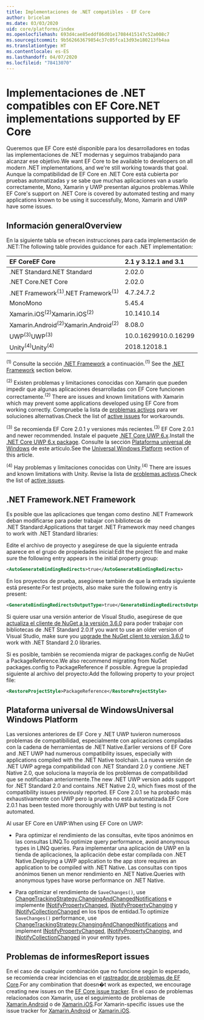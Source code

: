 ```yaml
---
title: Implementaciones de .NET compatibles - EF Core
author: bricelam
ms.date: 03/03/2020
uid: core/platforms/index
ms.openlocfilehash: 693d4cae85eddf86d01e17084415147c52a008c7
ms.sourcegitcommit: 9b562663679854c37c05fca13d93e180213fb4aa
ms.translationtype: HT
ms.contentlocale: es-ES
ms.lasthandoff: 04/07/2020
ms.locfileid: "78413070"
---
```

# <a name="net-implementations-supported-by-ef-core"></a><span data-ttu-id="f8359-102">Implementaciones de .NET compatibles con EF Core</span><span class="sxs-lookup"><span data-stu-id="f8359-102">.NET implementations supported by EF Core</span></span>

<span data-ttu-id="f8359-103">Queremos que EF Core esté disponible para los desarrolladores en todas las implementaciones de .NET modernas y seguimos trabajando para alcanzar ese objetivo.</span><span class="sxs-lookup"><span data-stu-id="f8359-103">We want EF Core to be available to developers on all modern .NET implementations, and we're still working towards that goal.</span></span> <span data-ttu-id="f8359-104">Aunque la compatibilidad de EF Core en .NET Core está cubierta por pruebas automatizadas y se sabe que muchas aplicaciones van a usarlo correctamente, Mono, Xamarin y UWP presentan algunos problemas.</span><span class="sxs-lookup"><span data-stu-id="f8359-104">While EF Core's support on .NET Core is covered by automated testing and many applications known to be using it successfully, Mono, Xamarin and UWP have some issues.</span></span>

## <a name="overview"></a><span data-ttu-id="f8359-105">Información general</span><span class="sxs-lookup"><span data-stu-id="f8359-105">Overview</span></span>

<span data-ttu-id="f8359-106">En la siguiente tabla se ofrecen instrucciones para cada implementación de .NET:</span><span class="sxs-lookup"><span data-stu-id="f8359-106">The following table provides guidance for each .NET implementation:</span></span>

| <span data-ttu-id="f8359-107">EF Core</span><span class="sxs-lookup"><span data-stu-id="f8359-107">EF Core</span></span>                       | <span data-ttu-id="f8359-108">2.1 y 3.1</span><span class="sxs-lookup"><span data-stu-id="f8359-108">2.1 and 3.1</span></span> |
|:------------------------------|:------------|
| <span data-ttu-id="f8359-109">.NET Standard</span><span class="sxs-lookup"><span data-stu-id="f8359-109">.NET Standard</span></span>                 | <span data-ttu-id="f8359-110">2.0</span><span class="sxs-lookup"><span data-stu-id="f8359-110">2.0</span></span>         |
| <span data-ttu-id="f8359-111">.NET Core</span><span class="sxs-lookup"><span data-stu-id="f8359-111">.NET Core</span></span>                     | <span data-ttu-id="f8359-112">2.0</span><span class="sxs-lookup"><span data-stu-id="f8359-112">2.0</span></span>         |
| <span data-ttu-id="f8359-113">.NET Framework<sup>(1)</sup></span><span class="sxs-lookup"><span data-stu-id="f8359-113">.NET Framework<sup>(1)</sup></span></span>  | <span data-ttu-id="f8359-114">4.7.2</span><span class="sxs-lookup"><span data-stu-id="f8359-114">4.7.2</span></span>       |
| <span data-ttu-id="f8359-115">Mono</span><span class="sxs-lookup"><span data-stu-id="f8359-115">Mono</span></span>                          | <span data-ttu-id="f8359-116">5.4</span><span class="sxs-lookup"><span data-stu-id="f8359-116">5.4</span></span>         |
| <span data-ttu-id="f8359-117">Xamarin.iOS<sup>(2)</sup></span><span class="sxs-lookup"><span data-stu-id="f8359-117">Xamarin.iOS<sup>(2)</sup></span></span>     | <span data-ttu-id="f8359-118">10.14</span><span class="sxs-lookup"><span data-stu-id="f8359-118">10.14</span></span>       |
| <span data-ttu-id="f8359-119">Xamarin.Android<sup>(2)</sup></span><span class="sxs-lookup"><span data-stu-id="f8359-119">Xamarin.Android<sup>(2)</sup></span></span> | <span data-ttu-id="f8359-120">8.0</span><span class="sxs-lookup"><span data-stu-id="f8359-120">8.0</span></span>         |
| <span data-ttu-id="f8359-121">UWP<sup>(3)</sup></span><span class="sxs-lookup"><span data-stu-id="f8359-121">UWP<sup>(3)</sup></span></span>             | <span data-ttu-id="f8359-122">10.0.16299</span><span class="sxs-lookup"><span data-stu-id="f8359-122">10.0.16299</span></span>  |
| <span data-ttu-id="f8359-123">Unity<sup>(4)</sup></span><span class="sxs-lookup"><span data-stu-id="f8359-123">Unity<sup>(4)</sup></span></span>           | <span data-ttu-id="f8359-124">2018.1</span><span class="sxs-lookup"><span data-stu-id="f8359-124">2018.1</span></span>      |

<span data-ttu-id="f8359-125"><sup>(1)</sup> Consulte la sección [.NET Framework](#net-framework) a continuación.</span><span class="sxs-lookup"><span data-stu-id="f8359-125"><sup>(1)</sup> See the [.NET Framework](#net-framework) section below.</span></span>

<span data-ttu-id="f8359-126"><sup>(2)</sup> Existen problemas y limitaciones conocidas con Xamarin que pueden impedir que algunas aplicaciones desarrolladas con EF Core funcionen correctamente.</span><span class="sxs-lookup"><span data-stu-id="f8359-126"><sup>(2)</sup> There are issues and known limitations with Xamarin which may prevent some applications developed using EF Core from working correctly.</span></span> <span data-ttu-id="f8359-127">Compruebe la lista de [problemas activos](https://github.com/aspnet/entityframeworkCore/issues?q=is%3Aopen+is%3Aissue+label%3Aarea-xamarin) para ver soluciones alternativas.</span><span class="sxs-lookup"><span data-stu-id="f8359-127">Check the list of [active issues](https://github.com/aspnet/entityframeworkCore/issues?q=is%3Aopen+is%3Aissue+label%3Aarea-xamarin) for workarounds.</span></span>

<span data-ttu-id="f8359-128"><sup>(3)</sup> Se recomienda EF Core 2.0.1 y versiones más recientes.</span><span class="sxs-lookup"><span data-stu-id="f8359-128"><sup>(3)</sup> EF Core 2.0.1 and newer recommended.</span></span> <span data-ttu-id="f8359-129">Instale el paquete [.NET Core UWP 6.x](https://www.nuget.org/packages/Microsoft.NETCore.UniversalWindowsPlatform/).</span><span class="sxs-lookup"><span data-stu-id="f8359-129">Install the [.NET Core UWP 6.x package](https://www.nuget.org/packages/Microsoft.NETCore.UniversalWindowsPlatform/).</span></span> <span data-ttu-id="f8359-130">Consulte la sección [Plataforma universal de Windows](#universal-windows-platform) de este artículo.</span><span class="sxs-lookup"><span data-stu-id="f8359-130">See the [Universal Windows Platform](#universal-windows-platform) section of this article.</span></span>

<span data-ttu-id="f8359-131"><sup>(4)</sup> Hay problemas y limitaciones conocidas con Unity.</span><span class="sxs-lookup"><span data-stu-id="f8359-131"><sup>(4)</sup> There are issues and known limitations with Unity.</span></span> <span data-ttu-id="f8359-132">Revise la lista de [problemas activos](https://github.com/aspnet/entityframeworkCore/issues?q=is%3Aopen+is%3Aissue+label%3Aarea-unity).</span><span class="sxs-lookup"><span data-stu-id="f8359-132">Check the list of [active issues](https://github.com/aspnet/entityframeworkCore/issues?q=is%3Aopen+is%3Aissue+label%3Aarea-unity).</span></span>

## <a name="net-framework"></a><span data-ttu-id="f8359-133">.NET Framework</span><span class="sxs-lookup"><span data-stu-id="f8359-133">.NET Framework</span></span>

<span data-ttu-id="f8359-134">Es posible que las aplicaciones que tengan como destino .NET Framework deban modificarse para poder trabajar con bibliotecas de .NET Standard:</span><span class="sxs-lookup"><span data-stu-id="f8359-134">Applications that target .NET Framework may need changes to work with .NET Standard libraries:</span></span>

<span data-ttu-id="f8359-135">Edite el archivo de proyecto y asegúrese de que la siguiente entrada aparece en el grupo de propiedades inicial:</span><span class="sxs-lookup"><span data-stu-id="f8359-135">Edit the project file and make sure the following entry appears in the initial property group:</span></span>

``` xml
<AutoGenerateBindingRedirects>true</AutoGenerateBindingRedirects>
```

<span data-ttu-id="f8359-136">En los proyectos de prueba, asegúrese también de que la entrada siguiente está presente:</span><span class="sxs-lookup"><span data-stu-id="f8359-136">For test projects, also make sure the following entry is present:</span></span>

``` xml
<GenerateBindingRedirectsOutputType>true</GenerateBindingRedirectsOutputType>
```

<span data-ttu-id="f8359-137">Si quiere usar una versión anterior de Visual Studio, asegúrese de que [actualiza el cliente de NuGet a la versión 3.6.0](https://www.nuget.org/downloads) para poder trabajar con bibliotecas de .NET Standard 2.0.</span><span class="sxs-lookup"><span data-stu-id="f8359-137">If you want to use an older version of Visual Studio, make sure you [upgrade the NuGet client to version 3.6.0](https://www.nuget.org/downloads) to work with .NET Standard 2.0 libraries.</span></span>

<span data-ttu-id="f8359-138">Si es posible, también se recomienda migrar de packages.config de NuGet a PackageReference.</span><span class="sxs-lookup"><span data-stu-id="f8359-138">We also recommend migrating from NuGet packages.config to PackageReference if possible.</span></span> <span data-ttu-id="f8359-139">Agregue la propiedad siguiente al archivo del proyecto:</span><span class="sxs-lookup"><span data-stu-id="f8359-139">Add the following property to your project file:</span></span>

``` xml
<RestoreProjectStyle>PackageReference</RestoreProjectStyle>
```

## <a name="universal-windows-platform"></a><span data-ttu-id="f8359-140">Plataforma universal de Windows</span><span class="sxs-lookup"><span data-stu-id="f8359-140">Universal Windows Platform</span></span>

<span data-ttu-id="f8359-141">Las versiones anteriores de EF Core y .NET UWP tuvieron numerosos problemas de compatibilidad, especialmente con aplicaciones compiladas con la cadena de herramientas de .NET Native.</span><span class="sxs-lookup"><span data-stu-id="f8359-141">Earlier versions of EF Core and .NET UWP had numerous compatibility issues, especially with applications compiled with the .NET Native toolchain.</span></span> <span data-ttu-id="f8359-142">La nueva versión de .NET UWP agrega compatibilidad con .NET Standard 2.0 y contiene .NET Native 2.0, que soluciona la mayoría de los problemas de compatibilidad que se notificaban anteriormente.</span><span class="sxs-lookup"><span data-stu-id="f8359-142">The new .NET UWP version adds support for .NET Standard 2.0 and contains .NET Native 2.0, which fixes most of the compatibility issues previously reported.</span></span> <span data-ttu-id="f8359-143">EF Core 2.0.1 se ha probado más exhaustivamente con UWP pero la prueba no está automatizada.</span><span class="sxs-lookup"><span data-stu-id="f8359-143">EF Core 2.0.1 has been tested more thoroughly with UWP but testing is not automated.</span></span>

<span data-ttu-id="f8359-144">Al usar EF Core en UWP:</span><span class="sxs-lookup"><span data-stu-id="f8359-144">When using EF Core on UWP:</span></span>

* <span data-ttu-id="f8359-145">Para optimizar el rendimiento de las consultas, evite tipos anónimos en las consultas LINQ.</span><span class="sxs-lookup"><span data-stu-id="f8359-145">To optimize query performance, avoid anonymous types in LINQ queries.</span></span> <span data-ttu-id="f8359-146">Para implementar una aplicación de UWP en la tienda de aplicaciones, la aplicación debe estar compilada con .NET Native.</span><span class="sxs-lookup"><span data-stu-id="f8359-146">Deploying a UWP application to the app store requires an application to be compiled with .NET Native.</span></span> <span data-ttu-id="f8359-147">Las consultas con tipos anónimos tienen un menor rendimiento en .NET Native.</span><span class="sxs-lookup"><span data-stu-id="f8359-147">Queries with anonymous types have worse performance on .NET Native.</span></span>

* <span data-ttu-id="f8359-148">Para optimizar el rendimiento de `SaveChanges()`, use [ChangeTrackingStrategy.ChangingAndChangedNotifications](/dotnet/api/microsoft.entityframeworkcore.changetrackingstrategy) e implemente [INotifyPropertyChanged](https://msdn.microsoft.com/library/system.componentmodel.inotifypropertychanged.aspx), [INotifyPropertyChanging](https://msdn.microsoft.com/library/system.componentmodel.inotifypropertychanging.aspx) y [INotifyCollectionChanged](https://msdn.microsoft.com/library/system.collections.specialized.inotifycollectionchanged.aspx) en los tipos de entidad.</span><span class="sxs-lookup"><span data-stu-id="f8359-148">To optimize `SaveChanges()` performance, use [ChangeTrackingStrategy.ChangingAndChangedNotifications](/dotnet/api/microsoft.entityframeworkcore.changetrackingstrategy) and implement [INotifyPropertyChanged](https://msdn.microsoft.com/library/system.componentmodel.inotifypropertychanged.aspx), [INotifyPropertyChanging](https://msdn.microsoft.com/library/system.componentmodel.inotifypropertychanging.aspx), and [INotifyCollectionChanged](https://msdn.microsoft.com/library/system.collections.specialized.inotifycollectionchanged.aspx) in your entity types.</span></span>

## <a name="report-issues"></a><span data-ttu-id="f8359-149">Problemas de informes</span><span class="sxs-lookup"><span data-stu-id="f8359-149">Report issues</span></span>

<span data-ttu-id="f8359-150">En el caso de cualquier combinación que no funcione según lo esperado, se recomienda crear incidencias en el [rastreador de problemas de EF Core](https://github.com/aspnet/entityframeworkcore/issues/new).</span><span class="sxs-lookup"><span data-stu-id="f8359-150">For any combination that doesn�t work as expected, we encourage creating new issues on the [EF Core issue tracker](https://github.com/aspnet/entityframeworkcore/issues/new).</span></span> <span data-ttu-id="f8359-151">En el caso de problemas relacionados con Xamarin, use el seguimiento de problemas de [Xamarin.Android](https://github.com/xamarin/xamarin-android/issues/new) o de [Xamarin.iOS](https://github.com/xamarin/xamarin-macios/issues/new).</span><span class="sxs-lookup"><span data-stu-id="f8359-151">For Xamarin-specific issues use the issue tracker for [Xamarin.Android](https://github.com/xamarin/xamarin-android/issues/new) or [Xamarin.iOS](https://github.com/xamarin/xamarin-macios/issues/new).</span></span>
